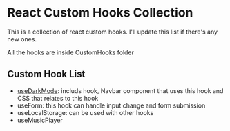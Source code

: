 # React Custom Hooks Collection
This is a collection of react custom hooks. I'll update this list if there's any new ones. 

All the hooks are inside CustomHooks folder

## Custom Hook List
- [useDarkMode](./CustomHooks/useDarkmode.js): includs hook, Navbar component that uses this hook and CSS that relates to this hook
- useForm: this hook can handle input change and form submission
- useLocalStorage: can be used with other hooks
- useMusicPlayer


